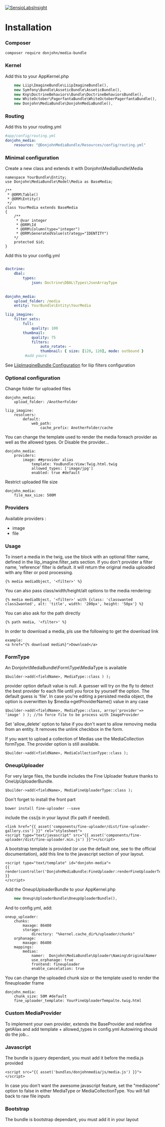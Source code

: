 [![SensioLabsInsight](https://insight.sensiolabs.com/projects/2d30fe72-c272-4072-a843-17d798b65416/mini.png)](https://insight.sensiolabs.com/projects/2d30fe72-c272-4072-a843-17d798b65416)

Installation
=============


### Composer

```
composer require donjohn/media-bundle
```

### Kernel

Add this to your AppKernel.php

```PHP
    new Liip\ImagineBundle\LiipImagineBundle(),
    new Symfony\Bundle\AsseticBundle\AsseticBundle(),
    new Knp\DoctrineBehaviors\Bundle\DoctrineBehaviorsBundle(),    
    new WhiteOctober\PagerfantaBundle\WhiteOctoberPagerfantaBundle(),
    new Donjohn\MediaBundle\DonjohnMediaBundle(),
```

### Routing

Add this to your routing.yml

```yaml
#app/config/routing.yml
donjohn_media:
    resource: "@DonjohnMediaBundle/Resources/config/routing.yml"
```
    
    
### Minimal configuration

Create a new class and extends it with Donjohn\MediaBundle\Media
```
namespace YourBundle\Entity;
use Donjohn\MediaBundle\Model\Media as BaseMedia;

/**
 * @ORM\Table()
 * @ORM\Entity()
 */
class YourMedia extends BaseMedia
{
    /**
     * @var integer
     * @ORM\Id
     * @ORM\Column(type="integer")
     * @ORM\GeneratedValue(strategy="IDENTITY")
    */
    protected $id;
}
```


Add this to your config.yml
```yaml

doctrine:
    dbal:
        types:
            json: Doctrine\DBAL\Types\JsonArrayType
            
            
donjohn_media:
    upload_folder: /media
    entity: YourBundle\Entity\YourMedia

liip_imagine:
    filter_sets:
        full: 
            quality: 100
        thumbnail:
            quality: 75
            filters:
                auto_rotate: ~
                thumbnail: { size: [120, 120], mode: outbound }
         #add yours
```

See [LiipImagineBundle Configuration](http://symfony.com/doc/current/bundles/LiipImagineBundle/configuration.html) for liip filters configuration

### Optional configuration

Change folder for uploaded files
```
donjohn_media:
    upload_folder: /AnotherFolder

liip_imagine:
    resolvers:
        default:
            web_path:
                cache_prefix: AnotherFolder/cache
```

You can change the template used to render the media foreach provider as well as the allowed types. Or Disable the provider...
```
donjohn_media:
    providers:
        image: ##provider alias
            template: YouBundle:View:Twig.html.twig
            allowed_types: ['image/jpg']
            enabled: true #default
```

Restrict uploaded file size
```
donjohn_media:
    file_max_size: 500M
```


### Providers
Available providers :
 - image
 - file


### Usage
To insert a media in the twig, use the block with an optional filter name, defined in the liip_imagine.filter_sets section.
If you don't provider a filter name, 'reference' filter is default. it will return the original media uploaded with any filter or post processing.
```
{% media mediaObject, '<filter>' %}
```
You can also pass class/width/height/alt options to the media rendering:
```
{% media mediaObject, '<filter>' with {class: 'classwanted class2wanted', alt: 'title', width: '200px', height: '50px'} %}
```


You can also ask for the path directly
```
{% path media, '<filter>' %}
```

In order to download a media, pls use the following to get the download link 
```
example:
<a href="{% download media%}">Download</a>
```


### FormType
An Donjohn\MediaBundle\Form\Type\MediaType is available
```
$builder->add(<fieldName>, MediaType::class ) );
```

provider option default value is null. A guesser will try on the fly to detect the best provider fo each file until you force by yourself the option. The default guess is 'file'.
In case you're editing a persisted media object, the option is overwritten by $media->getProviderName() value in any case
```
$builder->add(<fieldName>, MediaType::class, array('provider'=> 'image' ) ); //to force file to be process with ImageProvider
```

Set 'allow_delete' option to false if you don't want to allow removing media from an entity. It removes the unlink checkbox in the form.
  
If you want to upload a collection of Medias use the MediaCollection formType. The provider option is still available.
```
$builder->add(<fieldName>, MediaCollectionType::class );
```

### OneupUploader
For very large files, the bundle includes the Fine Uploader feature thanks to OneUpUploaderBundle.
```
$builder->add(<fieldName>, MediaFineUploaderType::class );
```
Don't forget to install the front part 
```
bower install fine-uploader --save 
```
include the css/js in your layout (fix path if needed). 
```twig
<link href="{{ asset('components/fine-uploader/dist/fine-uploader-gallery.css') }}" rel="stylesheet">
<script type="text/javascript" src="{{ asset('components/fine-uploader/dist/fine-uploader.min.js') }}"></script>
```
A bootstrap template is provided (or use the default one, see to the official documentation), add this line to the javascript section of your layout.
```
<script type="text/template" id="donjohn-media">
{{ render(controller('DonjohnMediaBundle:FineUploader:renderFineUploaderTemplate'))|raw }}
</script>
```

Add the OneupUploaderBundle to your AppKernel.php
```PHP
    new Oneup\UploaderBundle\OneupUploaderBundle(),
```
And to config.yml, add:
```
oneup_uploader:
    chunks:
        maxage: 86400
        storage:
            directory: "%kernel.cache_dir%/uploader/chunks"
    orphanage:
        maxage: 86400
    mappings:
        medias:
            namer:  Donjohn\MediaBundle\Uploader\Naming\OriginalNamer
            use_orphanage: true
            frontend: fineuploader            
            enable_cancelation: true
```
You can change the uploaded chunk size or the template used to render the fineuploader frame
```
donjohn_media:
    chunk_size: 50M #default
    fine_uploader_template: YourFineUploaderTempalte.twig.html
```


### Custom MediaProvider
To implement your own provider, extends the BaseProvider and redefine getAlias and add template + allowed_types in config.yml
Autowiring should do the job...


### Javascript
The bundle is jquery dependant, you must add it before the media.js provided
```
<script src="{{ asset('bundles/donjohnmedia/js/media.js') }}"></script>
```
In case you don't want the awesome javascript feature, set the "mediazone" option to false in either MediaType or MediaCollectionType. You will fall back to raw file inputs


### Bootstrap
The bundle is bootstrap dependant, you must add it in your layout
